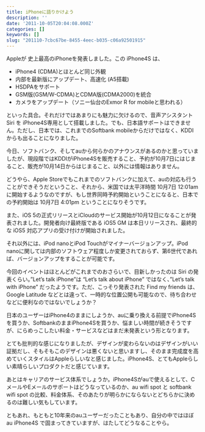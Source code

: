 ```yaml
---
title: iPhoneに語りかけよう
description: ''
date: '2011-10-05T20:04:08.000Z'
categories: []
keywords: []
slug: "201110-7cbc67be-8455-4eec-b035-c06a92501915"
---
```

Appleが 史上最高のiPhoneを発表しました。この iPhone4S は、

*   iPhone4 (CDMA)とほとんど同じ外観
*   内部を最新版にアップデート、高速化 (A5搭載)
*   HSDPAをサポート
*   GSM版(GSM/W-CDMA)とCDMA版(CDMA2000)を統合
*   カメラをアップデート（ソニー仙台のExmor R for mobileと思われる）

といった具合。それだけではあまりにも魅力に欠けるので、音声アシスタント Siri を iPhone4S専用として搭載しました。でも、日本語サポートはできません。ただし、日本では、これまでのSoftbank mobileからだけではなく、KDDIからも出ることになりました。

今日、ソフトバンク、そしてauから何らかのアナウンスがあるのかと思っていましたが、現段階ではKDDIがiPhone4Sを販売すること、予約が10月7日にはじまること、販売が10月14日からはじまること、以外には情報はありません。

どうやら、Apple Storeでもこれまでのソフトバンクに加えて、auの対応も行うことができそうだということ、それから、米国では太平洋時間 10月7日 12:01am に開始するようなのですが、もし世界同時予約開始ということになると、日本での予約開始は 10月7日 4:01pm ということになりそうです。

また、iOS 5の正式リリースとiCloudのサービス開始が10月12日になることが発表されました。開発者向け最終版である iOS5 GM は本日リリースされ、最終的な iOS5 対応アプリの受け付けが開始されました。

それ以外には、iPod nanoとiPod Touchがマイナーバージョンアップ。iPod nanoに関しては内部のソフトウェア程度しか変更されておらず、第6世代であれば、バージョンアップをすることが可能です。

今回のイベントはほとんどがこれまでのおさらいで、目新しかったのは Siri の発表くらい。”Let’s talk iPhone”は “Let’s talk about iPhone” ではなく、”Let’s talk with iPhone” だったようです。ただ、こっそり発表された Find my friends は、Google Latitude などとは違って、一時的な位置公開も可能なので、待ち合わせなどに便利なのではないでしょうか？

日本のユーザーはiPhone4のままにしようか、auに乗り換える前提でiPhone4Sを買うか、SoftbankのままiPhone4Sを買うか、悩ましい時間が続きそうですが、にらめっこしたい料金・サービスなどはまだ未発表という形となります。

とても批判的な感じになりましたが、デザインが変わらないのはデザインがいい証拠だし、そもそもこのデザインは悪くないと思いますし、そのまま完成度を高めていくスタイルはAppleらしいなと感じました。iPhone4S、とてもAppleらしい素晴らしいプロダクトだと感じています。

あとはキャリアのサービス体系でしょうか。iPhone4Sがauで使えるとして、CメールやEメールのサポートはどうなっているのか、au wifi spot と softbank wifi spot の比較、料金体系、そのあたりが明らかにならないとどちらかに決めるのは難しい気もしています。

ともあれ、もともと10年来のauユーザーだったこともあり、自分の中ではほぼ au iPhone4S で固まってきていますが、はたしてどうなることやら。